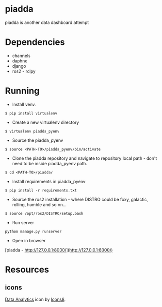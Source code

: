 # piadda
piadda is another data dashboard attempt

# Dependencies
- channels
- daphne
- django
- ros2 - rclpy

# Running
- Install venv.

`$ pip install virtualenv`

- Create a new virtualenv directory

`$ virtualenv piadda_pyenv`

- Source the piadda_pyenv

`$ source <PATH-TO>/piadda_pyenv/bin/activate`

- Clone the piadda repository and navigate to repository local path - don't need to be inside piadda_pyenv path.

`$ cd <PATH-TO>/piadda/`

- Install requirements in piadda_pyenv

`$ pip install -r requirements.txt`

- Source the ros2 installation - where DISTRO could be foxy, galactic, rolling, humble and so on...

`$ source /opt/ros2/DISTRO/setup.bash`

- Run server

`python manage.py runserver`

- Open in browser

[piadda - http://127.0.0.1:8000/](http://127.0.0.1:8000/)

# Resources
## icons
[Data Analytics](https://icons8.com/icon/LgTN0AzFZcRJ/data-analytics) icon by [Icons8](https://icons8.com).


